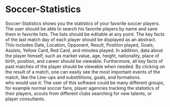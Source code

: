 # Soccer-Statistics
Soccer-Statistics shows you the statistics of your favorite soccer players. The user should be able to search his favorite players by name and save them in favorite lists. The lists should be editable at any point. The key facts of the last match day of each player should be displayed as an abstract. This includes Date, Location, Opponent, Result, Position played, Goals, Assists, Yellow Card, Red Card, and minutes played. In addition, data about the player himself, such as market value, age, height, nationality, place of birth, position, and career should be viewable. Furthermore, all key facts of past matches of the player should be viewable when needed. By clicking on the result of a match, one can easily see the most important events of the match, like the Line-ups and substititions, goals, and formations.  
who would use it: The user of this software could be many different groups, for example normal soccer fans, player agencies tracking the statistics of their players, scouts from different clubs searching for new talents, or player consultants. 
